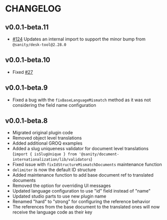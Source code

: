 # CHANGELOG

## v0.0.1-beta.11
* [#124](https://github.com/LiamMartens/sanity-plugin-intl-input/issues/124) Updates an internal import to support the minor bump from `@sanity/desk-tool@2.28.0`
## v0.0.1-beta.10
* Fixed [#27](https://github.com/sanity-io/document-internationalization/issues/27)

## v0.0.1-beta.9
* Fixed a bug with the `fixBaseLanguageMismatch` method as it was not considering the field name configuration

## v0.0.1-beta.8
* Migrated original plugin code
* Removed object level translations
* Added additional GROQ examples
* Added a slug uniqueness validator for document level translations (`import { isSlugUnique } from '@sanity/document-internationalization/lib/validators`)
* Fixed issue with `fixIdStructureMismatchDocuments` maintenance function
* `delimiter` is now the default ID structure
* Added maintenance function to add base document ref to translated documents
* Removed the option for overriding UI messages
* Updated language configuration to use "id" field instead of "name"
* Updated studio parts to use new plugin name
* Renamed "hard" to "strong" for configuring the reference behavior
* The references from the base document to the translated ones will now receive the language code as their key